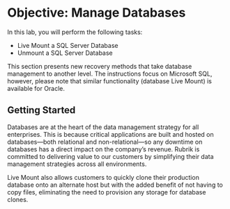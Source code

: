 # Objective: Manage Databases

In this lab, you will perform the following tasks:

* Live Mount a SQL Server Database
* Unmount a SQL Server Database

This section presents new recovery methods that take database management to another level. The instructions focus on Microsoft SQL, however, please note that similar functionality \(database Live Mount\) is available for Oracle.

## **Getting Started**

Databases are at the heart of the data management strategy for all enterprises. This is because critical applications are built and hosted on databases—both relational and non-relational—so any downtime on databases has a direct impact on the company’s revenue. Rubrik is committed to delivering value to our customers by simplifying their data management strategies across all environments.

Live Mount also allows customers to quickly clone their production database onto an alternate host but with the added benefit of not having to copy files, eliminating the need to provision any storage for database clones.